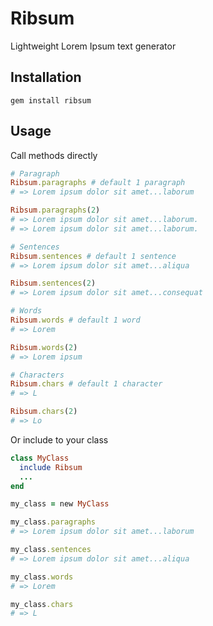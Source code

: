 # Ribsum
Lightweight Lorem Ipsum text generator

## Installation

```
gem install ribsum
```

## Usage

Call methods directly
```ruby
# Paragraph
Ribsum.paragraphs # default 1 paragraph
# => Lorem ipsum dolor sit amet...laborum

Ribsum.paragraphs(2)
# => Lorem ipsum dolor sit amet...laborum.
# => Lorem ipsum dolor sit amet...laborum.

# Sentences
Ribsum.sentences # default 1 sentence
# => Lorem ipsum dolor sit amet...aliqua

Ribsum.sentences(2)
# => Lorem ipsum dolor sit amet...consequat

# Words
Ribsum.words # default 1 word
# => Lorem

Ribsum.words(2)
# => Lorem ipsum

# Characters
Ribsum.chars # default 1 character
# => L

Ribsum.chars(2)
# => Lo
```

Or include to your class

```ruby
class MyClass
  include Ribsum
  ...
end

my_class = new MyClass

my_class.paragraphs
# => Lorem ipsum dolor sit amet...laborum

my_class.sentences
# => Lorem ipsum dolor sit amet...aliqua

my_class.words
# => Lorem

my_class.chars
# => L
```
